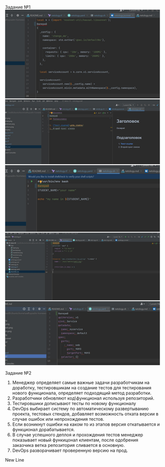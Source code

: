 Задание №1
![jsonnet.jpg](IMG%2Fjsonnet.jpg)
![markdown.jpg](IMG%2Fmarkdown.jpg)
![sh.jpg](IMG%2Fsh.jpg)
![tf.jpg](IMG%2Ftf.jpg)
![yaml.jpg](IMG%2Fyaml.jpg)

Задание №2

1. Менеджер определяет самые важные задачи разработчикам на доработку, 
тестировшикам на создание тестов для тестирования нового функционала, определяет подходящий метод разработки.
2. Разработчики обновляют код\функционал используя репозиторий.
3. Тестировшики дописывают тесты по новому функционалу
4. DevOps выбирает систему по автоматическому развертыванию проекта, тестовых стендов, добавляет возможность отката версии в случае ошибок или непрохождения тестов.
5. Если возникнут ошибки на каком то из этапов версия откатывается и функционал дорабатывается. 
6. В случае успешного деплоя и прохождения тестов менеджер показывает новый функицонал клиентам, после одобрения заказчика ветка репозитория сливается в основную.
7. DevOps разворачивает проверенную версию на прод.


New Line